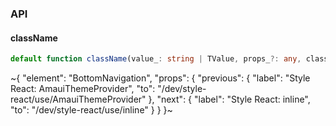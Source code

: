 

### API

#### className

```ts
default function className(value_: string | TValue, props_?: any, className_?: string, options_?: IOptions): string;
```


~{
  "element": "BottomNavigation",
  "props": {
    "previous": {
      "label": "Style React: AmauiThemeProvider",
      "to": "/dev/style-react/use/AmauiThemeProvider"
    },
    "next": {
      "label": "Style React: inline",
      "to": "/dev/style-react/use/inline"
    }
  }
}~
